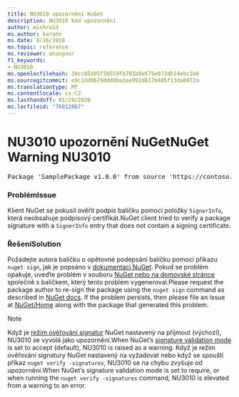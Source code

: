 ```yaml
---
title: NU3010 upozornění NuGet
description: NU3010 kód upozornění
author: mishra14
ms.author: karann
ms.date: 8/16/2018
ms.topic: reference
ms.reviewer: anangaur
f1_keywords:
- NU3010
ms.openlocfilehash: 18cc85dd5f50559fb781b8e675e073db14ebc1b6
ms.sourcegitcommit: e9c1dd0679ddd8ba3ee992d817b405f13da0472a
ms.translationtype: MT
ms.contentlocale: cs-CZ
ms.lasthandoff: 01/29/2020
ms.locfileid: "76812867"
---
```

# <a name="nuget-warning-nu3010"></a><span data-ttu-id="8b9c2-103">NU3010 upozornění NuGet</span><span class="sxs-lookup"><span data-stu-id="8b9c2-103">NuGet Warning NU3010</span></span>

<pre>Package 'SamplePackage v1.0.0' from source 'https://contoso.com/index.json': The primary signature does not have a signing certificate.</pre>

### <a name="issue"></a><span data-ttu-id="8b9c2-104">Problém</span><span class="sxs-lookup"><span data-stu-id="8b9c2-104">Issue</span></span>

<span data-ttu-id="8b9c2-105">Klient NuGet se pokusil ověřit podpis balíčku pomocí položky `SignerInfo`, která neobsahuje podpisový certifikát.</span><span class="sxs-lookup"><span data-stu-id="8b9c2-105">NuGet client tried to verify a package signature with a `SignerInfo` entry that does not contain a signing certificate.</span></span>


### <a name="solution"></a><span data-ttu-id="8b9c2-106">Řešení</span><span class="sxs-lookup"><span data-stu-id="8b9c2-106">Solution</span></span>

<span data-ttu-id="8b9c2-107">Požádejte autora balíčku o opětovné podepsání balíčku pomocí příkazu `nuget sign`, jak je popsáno v [dokumentaci NuGet](../../create-packages/sign-a-package.md). Pokud se problém opakuje, uveďte problém v souboru [NuGet nebo na domovské stránce](https://github.com/NuGet/Home/issues) společně s balíčkem, který tento problém vygeneroval.</span><span class="sxs-lookup"><span data-stu-id="8b9c2-107">Please request the package author to re-sign the package using the `nuget sign` command as described in [NuGet docs](../../create-packages/sign-a-package.md). If the problem persists, then please file an issue at [NuGet/Home](https://github.com/NuGet/Home/issues) along with the package that generated this problem.</span></span>


> [!Note]
> <span data-ttu-id="8b9c2-108">Když je [režim ověřování signatur](../../consume-packages/installing-signed-packages.md#configure-package-signature-requirements) NuGet nastavený na přijmout (výchozí), NU3010 se vyvolá jako upozornění.</span><span class="sxs-lookup"><span data-stu-id="8b9c2-108">When NuGet’s [signature validation mode](../../consume-packages/installing-signed-packages.md#configure-package-signature-requirements) is set to accept (default), NU3010 is raised as a warning.</span></span> <span data-ttu-id="8b9c2-109">Když je režim ověřování signatury NuGet nastavený na vyžadovat nebo když se spouští příkaz `nuget verify -signatures`, NU3010 se na chybu zvyšuje od upozornění.</span><span class="sxs-lookup"><span data-stu-id="8b9c2-109">When NuGet’s signature validation mode is set to require, or when running the `nuget verify -signatures` command, NU3010 is elevated from a warning to an error.</span></span> 
